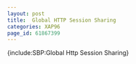 ```yaml
---
layout: post
title:  Global HTTP Session Sharing
categories: XAP96
page_id: 61867399
---
```


{include:SBP:Global Http Session Sharing}
